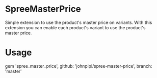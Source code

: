 SpreeMasterPrice
================

Simple extension to use the product's master price on variants.
With this extension you can enable each product's variant to use the product's master price.

Usage
=======

gem 'spree_master_price', github: 'johnpipi/spree-master-price', branch: 'master'

